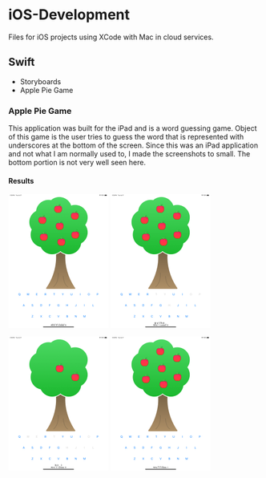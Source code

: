 # iOS-Development
Files for iOS projects using XCode with Mac in cloud services. 

## Swift

- Storyboards
- Apple Pie Game


### Apple Pie Game

This application was built for the iPad and is a word guessing game. Object of this game is the user tries to guess the word that is represented with underscores at the bottom of the screen. Since this was an iPad application and not what I am normally used to, I made the screenshots to small. The bottom portion is not very well seen here.

#### Results

![Main](https://github.com/aquaman48/iOS-Development/blob/main/Screenshots/Swift/ApplePieGame/ApplePie_Main.png) ![Guess](https://github.com/aquaman48/iOS-Development/blob/main/Screenshots/Swift/ApplePieGame/ApplePie_Guess.png)

![OtherGuess](https://github.com/aquaman48/iOS-Development/blob/main/Screenshots/Swift/ApplePieGame/ApplePie_Trial.png) ![Result](https://github.com/aquaman48/iOS-Development/blob/main/Screenshots/Swift/ApplePieGame/ApplePie_Wins-Losses.png)
